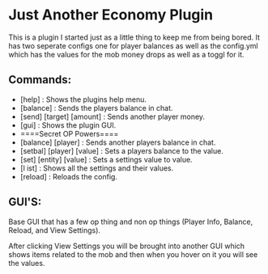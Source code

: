 # Just Another Economy Plugin

This is a plugin I started just as a little thing to keep me from being bored. It has two seperate configs one for player balances as well as the config.yml which has the values for the mob money drops as well as a toggl for it.

## Commands:

- [help] : Shows the plugins help menu.
- [balance] : Sends the players balance in chat.
- [send] [target] [amount] : Sends another player money.
- [gui] : Shows the plugin GUI.
- ====Secret OP Powers====
- [balance] [player] : Sends another players balance in chat.
- [setbal] [player] [value] : Sets a players balance to the value.
- [set] [entity] [value] : Sets a settings value to value.
- [l ist] : Shows all the settings and their values.
- [reload] : Reloads the config.

## GUI'S:

Base GUI that has a few op thing and non op things (Player Info, Balance, Reload, and View Settings).

After clicking View Settings you will be brought into another GUI which shows items related to the mob and then when you hover on it you will see the values.
